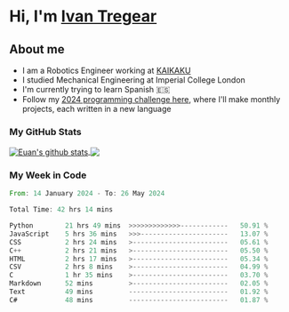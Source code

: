 # Hi, I'm [Ivan Tregear](https://www.linkedin.com/in/ivantregear/)

## About me

* I am a Robotics Engineer working at [KAIKAKU](https://github.com/KAIKAKU-AI)
* I studied Mechanical Engineering at Imperial College London
* I'm currently trying to learn Spanish :es:
* Follow my [2024 programming challenge here](https://github.com/ITregear?tab=repositories), where I'll make monthly projects, each written in a new language


### My GitHub Stats

<a href="#my-github-stats">
  <img align="center" src="https://github-readme-stats.vercel.app/api?username=itregear&count_private=true&show_icons=true&include_all_commits=true&theme=material-palenight" alt="Euan's github stats" />
</a>

<a href="#my-github-stats">
  <img align="center" src="https://github-readme-stats.vercel.app/api/top-langs/?username=itregear&layout=compact&theme=material-palenight" />
</a>

### My Week in Code
<!--START_SECTION:waka-->

```rust
From: 14 January 2024 - To: 26 May 2024

Total Time: 42 hrs 14 mins

Python        21 hrs 49 mins  >>>>>>>>>>>>>------------   50.91 %
JavaScript    5 hrs 36 mins   >>>----------------------   13.07 %
CSS           2 hrs 24 mins   >------------------------   05.61 %
C++           2 hrs 21 mins   >------------------------   05.50 %
HTML          2 hrs 17 mins   >------------------------   05.34 %
CSV           2 hrs 8 mins    >------------------------   04.99 %
C             1 hr 35 mins    >------------------------   03.70 %
Markdown      52 mins         >------------------------   02.05 %
Text          49 mins         -------------------------   01.92 %
C#            48 mins         -------------------------   01.87 %
```

<!--END_SECTION:waka-->
